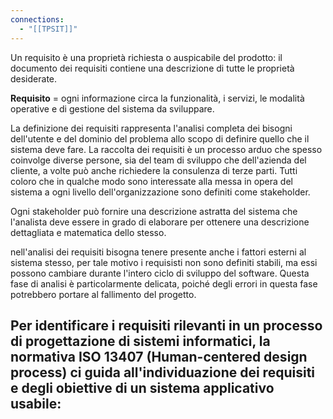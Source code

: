 ```yaml
---
connections:
  - "[[TPSIT]]"
---
```


Un requisito è una proprietà richiesta o auspicabile del prodotto: il documento dei requisiti contiene una descrizione di tutte le proprietà desiderate.

**Requisito** = ogni informazione circa la funzionalità, i servizi, le modalità operative e di gestione del sistema da sviluppare.

La definizione dei requisiti rappresenta l'analisi completa dei bisogni dell'utente e del dominio del problema allo scopo di definire quello che il sistema deve fare. La raccolta dei requisiti è un processo arduo che spesso coinvolge diverse persone, sia del team di sviluppo  che dell'azienda del cliente, a volte può anche richiedere la consulenza di terze parti. Tutti coloro che in qualche modo sono interessate alla messa in opera del sistema a ogni livello dell'organizzazione sono definiti come stakeholder.

Ogni stakeholder può fornire una descrizione astratta del sistema che l'analista deve essere in grado di elaborare per ottenere una descrizione dettagliata e matematica dello stesso.

nell'analisi dei requisiti bisogna tenere presente anche i fattori esterni al sistema stesso, per tale motivo i requisisti non sono definiti stabili, ma essi possono cambiare durante l'intero ciclo di sviluppo del software. Questa fase di analisi è particolarmente delicata, poiché degli errori in questa fase potrebbero portare al fallimento del progetto.

Per identificare i requisiti rilevanti in un processo di progettazione di sistemi informatici, la normativa ISO 13407 (Human-centered design process) ci guida all'individuazione dei requisiti e degli obiettive di un sistema applicativo usabile:
- 